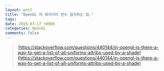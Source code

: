 ```yaml
---
layout: post
title: "OpenGL 의 쉐이더의 변수 질의하는 법."
tags: 
date: 2018-07-17 +0900
categories: OpenGL
comments: false
---
```

<script type="text/javascript"
    src="http://cdn.mathjax.org/mathjax/latest/MathJax.js?config=TeX-AMS-MML_HTMLorMML">
</script>

> [https://stackoverflow.com/questions/440144/in-opengl-is-there-a-way-to-get-a-list-of-all-uniforms-attribs-used-by-a-shade](https://stackoverflow.com/questions/440144/in-opengl-is-there-a-way-to-get-a-list-of-all-uniforms-attribs-used-by-a-shade)


